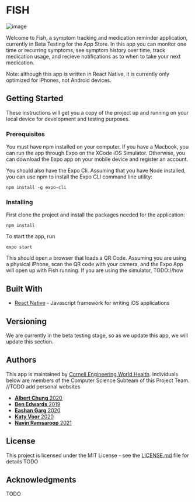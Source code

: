 # FISH
![image](https://drive.google.com/uc?export=view&id=1mP6DdkxEtkZFNZ9MQDVDY0oaEx2WcvkG)

Welcome to Fish, a symptom tracking and medication reminder application, currently in Beta Testing for the App Store. In this app you can monitor one time or recurring symptoms, see symptom history over time, track medication usage, and recieve notifications as to when to take your next medication. 

Note: although this app is written in React Native, it is currently only optimized for iPhones, not Android devices.

## Getting Started

These instructions will get you a copy of the project up and running on your local device for development and testing purposes.

### Prerequisites

You must have npm installed on your computer. If you have a Macbook, you can run the app through Expo on the XCode iOS Simulator. Otherwise, you can download the Expo app on your mobile device and register an account. 

You should also have the Expo Cli. Assuming that you have Node installed, you can use npm to install the Expo CLI command line utility:
```
npm install -g expo-cli
```

### Installing

First clone the project and install the packages needed for the application:
```
npm install
```

To start the app, run

```
expo start
```
This should open a browser that loads a QR Code. Assuming you are using a physical iPhone, scan the QR code with your camera, and the Expo App will open up with Fish running. If you are using the simulator, TODO://how

## Built With

* [React Native](http://www.dropwizard.io/1.0.2/docs/) - Javascript framework for writing iOS applications

## Versioning

We are currently in the beta testing stage, so as we update this app, we will update this section.

## Authors
This app is maintained by [Cornell Engineering World Health](https://ewh.engineering.cornell.edu/). Individuals below are members of the Computer Science Subteam of this Project Team. 
//TODO add personal websites
* [**Albert Chung** 2020](https://github.com/PurpleBooth)
* [**Ben Edwards**     2019]()
* [**Eashan Garg**     2020]()
* [**Katy Voor**       2020]()
* [**Navin Ramsaroop** 2021]()

## License

This project is licensed under the MIT License - see the [LICENSE.md](LICENSE.md) file for details
TODO

## Acknowledgments

TODO
